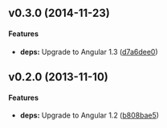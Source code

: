 <a name="v0.3.0"></a>
## v0.3.0 (2014-11-23)


#### Features

* **deps:** Upgrade to Angular 1.3 ([d7a6dee0](http://github.com/passy/angular-google-staticmaps/commit/d7a6dee05d6752797c8311a99a44c571981d9d11))

<a name="v0.2.0"></a>
## v0.2.0 (2013-11-10)


#### Features

* **deps:** Upgrade to Angular 1.2 ([b808bae5](http://github.com/passy/angular-google-staticmaps/commit/b808bae51fd70d061318cb60f7e6457179394daf))
